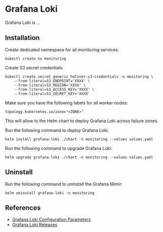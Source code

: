 # Grafana Loki

Grafana Loki is ...

## Installation

Create dedicated namespace for all monitoring services:

```shell
kubectl create ns monitoring
```

Create S3 secret credentials:

```shell
kubectl create secret generic hetzner-s3-credentials -n monitoring \
    --from-literal=S3_ENDPOINT='XXXX' \
    --from-literal=S3_REGION='XXXX' \
    --from-literal=S3_ACCESS_KEY='XXXX' \
    --from-literal=S3_SECRET_KEY='XXXX'
```

Make sure you have the following labels for all worker nodes:

```
topology.kubernetes.io/zone="<ZONE>"
```

This will allow to the Helm chart to deploy Grafana Loki across failure zones.

Run the following command to deploy Grafana Loki:

```shell
helm install grafana-loki ./chart -n monitoring --values values.yaml
```

Run the following command to upgrade Grafana Loki:

```shell
helm upgrade grafana-loki ./chart -n monitoring --values values.yaml
```

## Uninstall

Run the following command to uninstall the Grafana Mimir:

```shell
helm uninstall grafana-loki -n monitoring
```

## References

-   [Grafana Loki Configuration Parameters](https://grafana.com/docs/loki/latest/configure/)
-   [Grafana Loki Releases](https://github.com/grafana/loki/releases)
